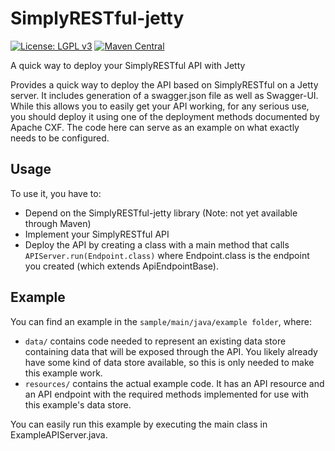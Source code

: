 # SimplyRESTful-jetty
[![License: LGPL v3](https://img.shields.io/badge/License-LGPL%20v3-blue.svg?style=plastic)](https://www.gnu.org/licenses/lgpl-3.0)
[![Maven Central](https://maven-badges.herokuapp.com/maven-central/com.github.arucard21.simplyrestful/simplyrestful-jetty/badge.svg?style=plastic)](https://maven-badges.herokuapp.com/maven-central/com.github.arucard21.simplyrestful/simplyrestful-jetty)

A quick way to deploy your SimplyRESTful API with Jetty

Provides a quick way to deploy the API based on SimplyRESTful on a Jetty server. It includes generation of a swagger.json
file as well as Swagger-UI. While this allows you to easily get your API working, for any serious use, you should deploy it using one of the deployment methods documented by Apache CXF. The code here can serve as an example on what exactly needs to be configured.

## Usage
To use it, you have to: 
* Depend on the SimplyRESTful-jetty library (Note: not yet available through Maven)
* Implement your SimplyRESTful API
* Deploy the API by creating a class with a main method that calls `APIServer.run(Endpoint.class)` where Endpoint.class is the endpoint you created (which extends ApiEndpointBase). 

## Example
You can find an example in the `sample/main/java/example folder`, where:
* `data/` contains code needed to represent an existing data store containing data that will be exposed through the API. You likely already have some kind of data store available, so this is only needed to make this example work.
* `resources/` contains the actual example code. It has an API resource and an API endpoint with the required methods implemented for use with this example's data store.

You can easily run this example by executing the main class in ExampleAPIServer.java. 
